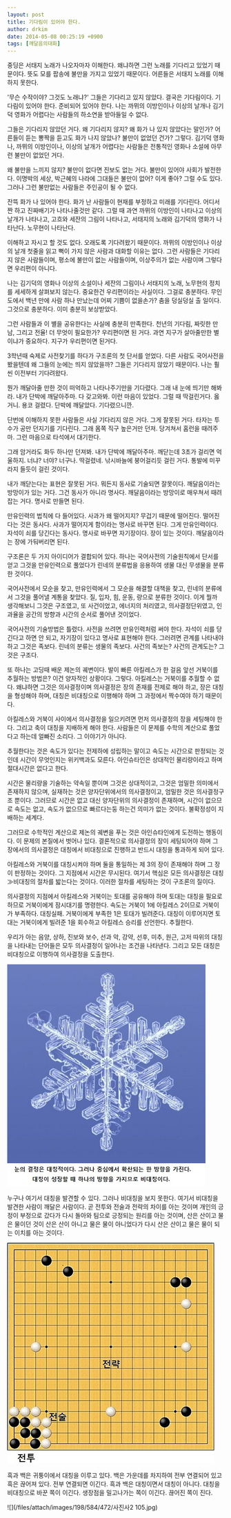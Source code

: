 ```yaml
---
layout: post
title: 기다림이 있어야 한다.
author: drkim
date: 2014-05-08 00:25:19 +0900
tags: [깨달음의대화]
---
```

중딩은 서태지 노래가 나오자마자 이해한다. 왜냐하면 그런 노래를 기다리고 있었기 때문이다. 뜻도 모를 팝송에 불만을 가지고 있었기 때문이다. 어른들은 서태지 노래를 이해하지 못한다. 

  


'무슨 수작이야? 그것도 노래냐?' 그들은 기다리고 있지 않았다. 결국은 기다림이다. 기다림이 있어야 한다. 준비되어 있어야 한다. 나는 까뮈의 이방인이나 이상의 날개나 김기덕 영화가 어렵다는 사람들의 하소연을 받아들일 수 없다. 

  


그들은 기다리지 않았던 거다. 왜 기다리지 않지? 왜 화가 나 있지 않았다는 말인가? 어른들이 듣는 뽕짝을 듣고도 화가 나지 않았나? 불만이 없었던 건가? 그렇다. 김기덕 영화나, 까뮈의 이방인이나, 이상의 날개가 어렵다는 사람들은 전통적인 영화나 소설에 아무런 불만이 없었던 거다. 

  


왜 불만을 느끼지 않지? 불만이 없다면 진보도 없는 거다. 불만이 있어야 사회가 발전한다. 이명박의 세상, 박근혜의 나라에 그대들은 불만이 없어? 이게 좋아? 그럴 수도 있다. 그러나 그런 불만없는 사람들은 주인공이 될 수 없다. 

  


잔뜩 화가 나 있어야 한다. 화가 난 사람들이 현재를 부정하고 미래를 기다린다. 어디서 짠 하고 진짜배기가 나타나줄것만 같다. 그럴 때 과연 까뮈의 이방인이 나타나고 이상의 날개가 나타나고, 고흐와 세잔의 그림이 나타나고, 서태지의 노래와 김기덕의 영화가 나타난다. 노무현이 나타난다. 

  


이해하고 자시고 할 것도 없다. 오래도록 기다려왔기 때문이다. 까뮈의 이방인이나 이상의 날개 첫줄을 읽고 뻑이 가지 않은 사람과 대화할 이유는 없다. 그런 사람들은 기다리지 않은 사람들이며, 평소에 불만이 없는 사람들이며, 이상주의가 없는 사람이며 그렇다면 우리편이 아니다. 

  


나는 김기덕의 영화나 이상의 소설이나 세잔의 그림이나 서태지의 노래, 노무현의 정치를 세세하게 살펴보지 않는다. 중요한건 우리편이라는 사실이다. 그걸로 충분하다. 무인도에서 백년 만에 사람 하나 만났는데 어찌 기쁨이 없을손가? 춤을 덩실덩실 출 일이다. 그것으로 충분하다. 이미 충분히 보상받았다. 

  


그런 사람들과 이 별을 공유한다는 사실에 충분히 만족한다. 천년의 기다림, 짜릿한 만남, 그리고 전율! 더 무엇이 필요한가? 우리편이면 된 거다. 과연 지구가 살아줄만한 별이냐가 중요하다. 지구가 우리편이면 된거다. 

  


3학년때 숙제로 사전찾기를 하다가 구조론의 첫 단서를 얻었다. 다른 사람도 국어사전을 봤을텐데 왜 그들의 눈에는 띄지 않았을까? 그들은 기다리지 않았기 때문이다. 나는 훨씬 이전부터 기다려왔다. 

  


뭔가 깨달아줄 만한 것이 떠억하고 나타나주기만을 기다렸다. 그래 내 눈에 띄기만 해봐라. 내가 단박에 깨달아주마. 다 갖고와봐. 이런 마음이 있었다. 그럴 때 딱걸린거다. 옳거니. 용코 걸렸다. 단박에 깨달았다. 기다렸으니깐. 

  


단번에 이해하지 못한 사람들은 사실 기다리지 않은 거다. 그게 잘못된 거다. 타자는 투수가 공만 던지기를 기다린다. 그래 몸쪽 직구 높은거만 던져. 당겨쳐서 홈런을 때려주마. 그런 마음으로 타석에서 대기한다. 

  


그래 암거라도 화두 하나만 던져봐. 내가 단박에 깨달아주마. 깨닫는데 3초가 걸리면 억울하지. 너냐? 너야? 너구나. 딱걸렸네. 낚시바늘에 붕어걸리듯 걸린 거다. 통발에 미꾸라지 들듯이 걸린 것이다. 

  


내가 깨닫는다는 표현은 잘못된 거다. 뭐든지 동사로 기술되면 잘못이다. 깨달음이라는 방망이가 있는 거다. 그건 동사가 아니라 명사다. 깨달음이라는 방망이로 매우쳐서 때려잡는 거다. 명사로 만들면 된다. 

  


만유인력의 법칙에 다 들어있다. 사과가 왜 떨어지지? 무겁기 때문에 떨어진다. 떨어진다는 것은 동사다. 사과가 떨어지게 함이라는 명사로 바꾸면 된다. 그게 만유인력이다. 자석이 쇠를 당긴다는 동사다. 명사로 바꾸면 자기장이다. 장이 있는 것이다. 깨달음이라는 장에 가둬버리면 된다. 

  


구조론은 두 가지 아이디어가 결합되어 있다. 하나는 국어사전의 기술원칙에서 단서를 얻고 그것을 만유인력으로 풀었다가 린네의 분류법을 응용하여 생물 대신 무생물을 분류한 것이다. 

  


국어사전에서 모순을 찾고, 만유인력에서 그 모순을 해결할 대책을 찾고, 린네의 분류에서 그것을 풀어낼 계통을 찾았다. 질, 입자, 힘, 운동, 량으로 분류한 것이다. 이게 뭘까 생각해보니 그것은 구조였고, 또 사건이었고, 에너지의 처리였고, 의사결정단위였고, 인과율을 공간의 방향과 시간의 순서로 풀어낸 것이었다. 

  


국어사전의 기술방법은 틀렸다. 사전을 쓰려면 만유인력처럼 써야 한다. 자석이 쇠를 당긴다고 하면 안 되고, 자기장이 있다고 명사로 표현해야 한다. 그러려면 관계를 나타내야 하고 그것은 족보다. 린네의 분류는 생물의 족보다. 사건의 족보는? 사건의 관계도는? 그것은 구조다. 

  


또 하나는 고딩때 배운 제논의 궤변이다. 발이 빠른 아킬레스가 한 걸음 앞선 거북이를 추월하는 방법은? 이건 양자적인 상황이다. 그렇다. 아킬레스는 거북이를 추월할 수 없다. 왜냐하면 그것은 의사결정이며 의사결정은 장의 존재를 전제로 해야 하고, 장은 대칭을 형성해야 하며, 대칭은 비대칭으로 이행해야 하며 그 과정에서 짝수여야 하기 때문이다. 

  


아킬레스와 거북이 사이에서 의사결정을 일으키려면 먼저 의사결정의 장을 세팅해야 한다. 그리고 축이 대칭을 지배하게 해야 한다. 사람들은 이 문제를 수학의 계산으로 풀었다고 하는데 얼빠진 소리다. 그 이야기가 아니다. 

  


추월한다는 것은 속도가 있다는 전제하에 성립하는 말이고 속도는 시간으로 판정되는 것인데 시간이 무엇인지는 위키백과도 모른다. 아인슈타인은 상대적인 물리량이라고 하며 절대시간은 없다고 한다. 

  


시간은 물리량을 기술하는 약속일 뿐이며 그것은 상대적이고, 그것은 엄밀한 의미에서 존재하지 않으며, 실재하는 것은 양자단위에서의 의사결정이고, 엄밀한 것은 의사결정구조 뿐이다. 그러므로 시간은 없고 대신 양자단위의 의사결정이 존재하며, 시간이 없으므로 속도는 없고, 속도가 없으므로 빠르다는둥 하는건 의미가 없는 것이다. 불확정성이 지배하는 세계다. 

  


그러므로 수학적인 계산으로 제논의 궤변을 푸는 것은 아인슈타인에게 도전하는 행동이다. 이 문제의 본질에서 벗어나 있다. 결론적으로 의사결정의 장이 세팅되어야 하며 그 장에서의 의사결정은 대칭에서 비대칭으로 진행하고 반드시 대칭을 통과하게 되어 있다. 

  


아킬레스와 거북이를 대칭시켜야 하며 둘을 통일하는 제 3의 장이 존재해야 하며 그 장이 판정하는 것이다. 그 지점에서 시간은 무시된다. 여기서 핵심은 모든 의사결정은 대칭≫비대칭의 절차를 밟는다는 것이다. 이러한 절차를 세팅하는 것이 구조론의 질이다. 

  


의사결정의 지점에서 아킬레스와 거북이는 토대를 공유해야 하며 토대는 대칭을 필요로 하므로 거북이에게 잠시대기를 명령한다. 속도는 거북이 1에 아킬레스 2이므로 거북이가 부족하다. 대칭실패. 거북이에게 부족한 1은 토대가 빌려준다. 대칭이 이루어지면 토대는 거북이에게 빌려준 1을 회수하고 아킬레스 승리를 선언한다. 추월한다.

  


우리가 아는 음양, 상하, 진보와 보수, 선과 악, 강약, 선후, 미추, 원근, 고저 따위의 대칭을 나타내는 단어들은 모두 의사결정이 일어나는 조건을 나타낸다. 그리고 모든 대칭은 비대칭으로 이행하여 의사결정을 도출한다. 

  


  


![](/files/attach/images/198/584/472/08.jpg)



누구나 여기서 대칭을 발견할 수 있다. 그러나 비대칭을 보지 못한다. 여기서 비대칭을 발견한 사람이 깨달은 사람이다. 곧 전투와 전술과 전략의 차이를 아는 것이며 개인의 긍정이 부정으로 갔다가 다시 돌아와 팀으로 긍정되는 원리를 아는 것이며, 산은 산이고 물은 물이던 것이 산은 산이 아니고 물은 물이 아니었다가 다시 산은 산이고 물은 물이 되는 이치를 아는 것이다.

  


  



![](/files/attach/images/198/584/472/1.jpg)   


  


흑과 백은 귀퉁이에서 대칭을 이루고 있다. 백은 가운데를 차지하여 전부 연결되어 있고 흑은 끊어져 있다. 전부 연결되면 이긴다. 흑과 백은 대칭이면서 대칭이 아니다. 대칭을 비대칭으로 바꾼 쪽이 이긴다. 생장점을 밀고나가는 쪽이 이긴다. 끊어진 쪽이 진다.

  


  


  



![](/files/attach/images/198/584/472/사진사2 105.jpg)